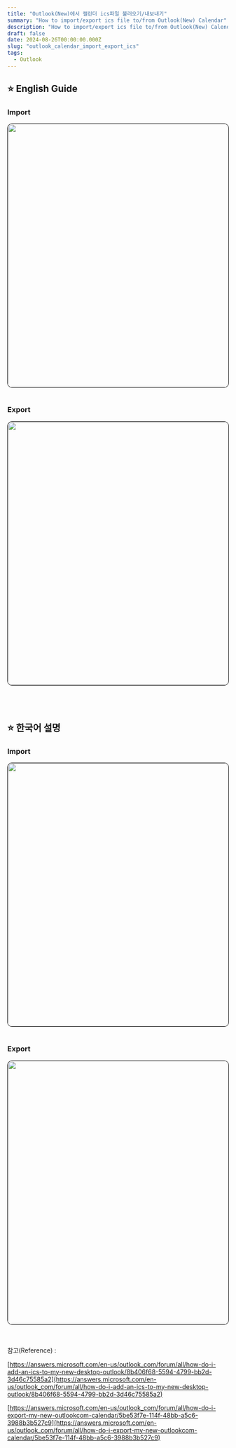 ```yaml
---
title: "Outlook(New)에서 캘린더 ics파일 불러오기/내보내기"
summary: "How to import/export ics file to/from Outlook(New) Calendar"
description: "How to import/export ics file to/from Outlook(New) Calendar"
draft: false
date: 2024-08-26T00:00:00.000Z
slug: "outlook_calendar_import_export_ics"
tags:
  - Outlook
---
```


## ⭐ English Guide

### Import

<img style='border:1px solid #000000; border-radius: 10px' src="/../../images/2024/2024-08-26_1_outlook_calendar_import_export_ics/1.png" width="600">
<br>
<br>

### Export

<img style='border:1px solid #000000; border-radius: 10px' src="/../../images/2024/2024-08-26_1_outlook_calendar_import_export_ics/2.png" width="600">
<br>
<br>
<br>
<br>

## ⭐ 한국어 설명

### Import

<img style='border:1px solid #000000; border-radius: 10px' src="/../../images/2024/2024-08-26_1_outlook_calendar_import_export_ics/3.png" width="600">
<br>
<br>

### Export

<img style='border:1px solid #000000; border-radius: 10px' src="/../../images/2024/2024-08-26_1_outlook_calendar_import_export_ics/4.png" width="600">
<br>
<br>
<br>

참고(Reference) : 

[https://answers.microsoft.com/en-us/outlook_com/forum/all/how-do-i-add-an-ics-to-my-new-desktop-outlook/8b406f68-5594-4799-bb2d-3d46c75585a2](https://answers.microsoft.com/en-us/outlook_com/forum/all/how-do-i-add-an-ics-to-my-new-desktop-outlook/8b406f68-5594-4799-bb2d-3d46c75585a2)

[https://answers.microsoft.com/en-us/outlook_com/forum/all/how-do-i-export-my-new-outlookcom-calendar/5be53f7e-114f-48bb-a5c6-3988b3b527c9](https://answers.microsoft.com/en-us/outlook_com/forum/all/how-do-i-export-my-new-outlookcom-calendar/5be53f7e-114f-48bb-a5c6-3988b3b527c9)
